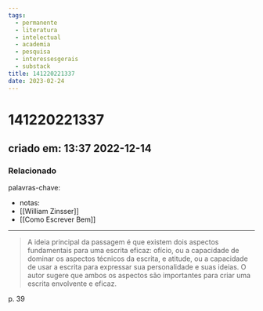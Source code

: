 ```yaml
---
tags:
  - permanente
  - literatura
  - intelectual
  - academia
  - pesquisa
  - interessesgerais
  - substack
title: 141220221337
date: 2023-02-24
---
```


# 141220221337

## criado em: 13:37 2022-12-14

### Relacionado

palavras-chave:

- notas: 
- [[William Zinsser]]
- [[Como Escrever Bem]]
---

>A ideia principal da passagem é que existem dois aspectos fundamentais para uma escrita eficaz: ofício, ou a capacidade de dominar os aspectos técnicos da escrita, e atitude, ou a capacidade de usar a escrita para expressar sua personalidade e suas ideias. O autor sugere que ambos os aspectos são importantes para criar uma escrita envolvente e eficaz.

p. 39
